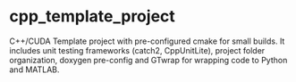 # cpp_template_project
C++/CUDA Template project with pre-configured cmake for small builds. It includes unit testing frameworks (catch2, CppUnitLite), project folder organization, doxygen pre-config and GTwrap for wrapping code to Python and MATLAB. 
